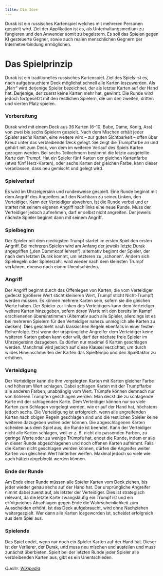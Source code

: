 ```yaml
---
title: Die Idee
---
```


Durak ist ein russisches Kartenspiel welches mit mehreren Personen gespielt wird. Ziel der Applikation ist es, als Unterhaltungsmedium zu fungieren und den Anwender somit zu begeistern. Es soll das Spielen gegen KI gesteuerte Gegner, sowie auch realen menschlichen Gegnern per Internetverbindung ermöglichen.

# Das Spielprinzip
Durak ist ein traditionelles russisches Kartenspiel. Ziel des Spiels ist es, nach aufgebrauchtem Deck möglichst schnell alle Karten loszuwerden. Als „Narr“ wird derjenige Spieler bezeichnet, der als letzter Karten auf der Hand hat. Derjenige, der zuerst keine Karten mehr hat, gewinnt. Die Runde wird jedoch fortgesetzt mit den restlichen Spielern, die um den zweiten, dritten und vierten Platz spielen.

### Vorbereitung

Durak wird mit einem Deck aus 36 Karten (6–10, Bube, Dame, König, Ass) von zwei bis sechs Spielern gespielt. Nach dem Mischen erhält jeder Spieler sechs Karten, eine weitere wird – zur guten Sichtbarkeit – offen über Kreuz unter das verbleibende Deck gelegt. Sie zeigt die Trumpffarbe an und gehört mit zum Deck, von dem im weiteren Verlauf des Spiels Karten gezogen werden. Bei sechs Teilnehmern bestimmt die letzte ausgeteilte Karte den Trumpf. Hat ein Spieler fünf Karten der gleichen Kartenfarbe (etwa fünf Herz-Karten), oder sechs Karten der gleichen Farbe, kann dieser veranlassen, dass neu gemischt und gelegt wird.

### Spielverlauf

Es wird im Uhrzeigersinn und rundenweise gespielt. Eine Runde beginnt mit dem Angriff des Angreifers auf den Nachbarn zu seiner Linken, den Verteidiger. Kann der Verteidiger abwehren, ist die Runde vorbei und er startet mit seinem eigenen Angriff nach links eine neue Runde. Muss der Verteidiger jedoch aufnehmen, darf er selbst nicht angreifen. Der jeweils nächste Spieler beginnt dann mit seinem Angriff.

### Spielbeginn

Der Spieler mit dem niedrigsten Trumpf startet im ersten Spiel den ersten Angriff. Bei mehreren Spielen wird am Anfang der jeweils letzte Durak angegriffen („den Dummkopf lehren“), alternativ beginnt der Spieler, der nach dem letzten Durak kommt, um letzteren zu „schonen“. Ändern sich Spielregeln oder Spielerzahl, wird wieder nach dem kleinsten Trumpf verfahren, ebenso nach einem Unentschieden.

### Angriff

Der Angriff beginnt durch das Offenlegen von Karten, die vom Verteidiger gedeckt (größerer Wert sticht kleineren Wert, Trumpf sticht Nicht-Trumpf) werden müssen. Es können mehrere Karten sein, sofern sie die gleichen Werte haben. Der Spieler zur linken des Verteidigers kann dem Verteidiger weitere Karten hinzugeben, sofern deren Werte mit den bereits im Kampf erschienenen übereinstimmen (Alternativ auch alle Spieler, allerdings ist es bei mehreren Spielern für den Verteidiger nahezu unmöglich alle Karten zu decken). Dies geschieht nach klassischen Regeln ebenfalls in einer festen Reihenfolge. Erst wenn der ursprüngliche Angreifer dem Verteidiger keine weiteren Karten geben kann oder will, darf der nächste freie Spieler im Uhrzeigersinn dazugeben. Es dürfen nur maximal 6 Karten geschlagen werden. Manchmal wird jedoch auf diese Klausel verzichtet, um durch wildes Hineinschmeißen der Karten das Spieltempo und den Spaßfaktor zu erhöhen.

### Verteidigung

Der Verteidiger kann die ihm vorgelegten Karten mit Karten gleicher Farbe und höherem Wert schlagen. Dabei schlagen Karten mit der Trumpffarbe alle anderen Farben, unabhängig vom Wert. Trümpfe können demnach nur von höheren Trümpfen geschlagen werden. Man deckt die zu schlagende Karte mit der schlagenden Karte. Dem Verteidiger können nur so viele Karten zum Schlagen vorgelegt werden, wie er auf der Hand hat, höchstens jedoch sechs. Die Verteidigung ist erfolgreich, wenn alle angreifenden Karten nach obigen Regeln geschlagen sind und die restlichen Spieler keine weiteren dazugeben wollen oder können. Die abgeschlagenen Karten scheiden aus dem Spiel aus, die Runde ist beendet. Kann der Verteidiger nicht alle Karten schlagen, weil er z. B. nicht die passenden Farben, zu geringe Werte oder zu wenige Trümpfe hat, endet die Runde, indem er alle in dieser Runde abgeschlagenen und noch offenen Karten aufnimmt. Falls die Karten nicht geschlagen werden können, dürfen die Angreifer weiter Karten von gleichem Wert hinterher werfen. Maximal jedoch so viele wie auch hätten abgeblockt werden können.

### Ende der Runde

Am Ende einer Runde müssen alle Spieler Karten vom Deck ziehen, bis jeder wieder genau sechs auf der Hand hat. Der ursprüngliche Angreifer nimmt dabei zuerst auf, als letzter der Verteidiger. Dies ist strategisch relevant, da die letzte Karte zwangsläufig ein Trumpf ist und ein erfolgreiches Abschlagen gegen Ende die Wahrscheinlichkeit zum Ausscheiden erhöht. Ist das Deck aufgebraucht, wird ohne Nachziehen weitergespielt. Wer dann alle Karten losgeworden ist, scheidet erfolgreich aus dem Spiel aus.

### Spielende

Das Spiel endet, wenn nur noch ein Spieler Karten auf der Hand hat. Dieser ist der Verlierer, der Durak, und muss neu mischen und austeilen und muss zunächst überbieten. Spielt bei der letzten Runde jeder Spieler alle verbleibenden Karten aus, gibt es ein Unentschieden.

###### Quelle: [Wikipedia](http://electron.atom.io)
